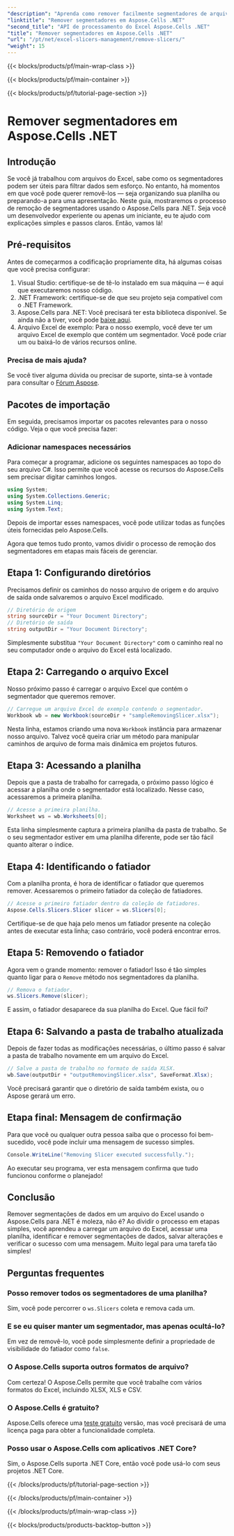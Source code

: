 ```yaml
---
"description": "Aprenda como remover facilmente segmentadores de arquivos do Excel usando o Aspose.Cells para .NET com nosso guia passo a passo detalhado."
"linktitle": "Remover segmentadores em Aspose.Cells .NET"
"second_title": "API de processamento do Excel Aspose.Cells .NET"
"title": "Remover segmentadores em Aspose.Cells .NET"
"url": "/pt/net/excel-slicers-management/remove-slicers/"
"weight": 15
---
```


{{< blocks/products/pf/main-wrap-class >}}

{{< blocks/products/pf/main-container >}}

{{< blocks/products/pf/tutorial-page-section >}}

# Remover segmentadores em Aspose.Cells .NET

## Introdução
Se você já trabalhou com arquivos do Excel, sabe como os segmentadores podem ser úteis para filtrar dados sem esforço. No entanto, há momentos em que você pode querer removê-los — seja organizando sua planilha ou preparando-a para uma apresentação. Neste guia, mostraremos o processo de remoção de segmentadores usando o Aspose.Cells para .NET. Seja você um desenvolvedor experiente ou apenas um iniciante, eu te ajudo com explicações simples e passos claros. Então, vamos lá!
## Pré-requisitos
Antes de começarmos a codificação propriamente dita, há algumas coisas que você precisa configurar:
1. Visual Studio: certifique-se de tê-lo instalado em sua máquina — é aqui que executaremos nosso código.
2. .NET Framework: certifique-se de que seu projeto seja compatível com o .NET Framework.
3. Aspose.Cells para .NET: Você precisará ter esta biblioteca disponível. Se ainda não a tiver, você pode [baixe aqui](https://releases.aspose.com/cells/net/).
4. Arquivo Excel de exemplo: Para o nosso exemplo, você deve ter um arquivo Excel de exemplo que contém um segmentador. Você pode criar um ou baixá-lo de vários recursos online.
### Precisa de mais ajuda?
Se você tiver alguma dúvida ou precisar de suporte, sinta-se à vontade para consultar o [Fórum Aspose](https://forum.aspose.com/c/cells/9).
## Pacotes de importação
Em seguida, precisamos importar os pacotes relevantes para o nosso código. Veja o que você precisa fazer:
### Adicionar namespaces necessários
Para começar a programar, adicione os seguintes namespaces ao topo do seu arquivo C#. Isso permite que você acesse os recursos do Aspose.Cells sem precisar digitar caminhos longos.
```csharp
using System;
using System.Collections.Generic;
using System.Linq;
using System.Text;
```
Depois de importar esses namespaces, você pode utilizar todas as funções úteis fornecidas pelo Aspose.Cells.

Agora que temos tudo pronto, vamos dividir o processo de remoção dos segmentadores em etapas mais fáceis de gerenciar.
## Etapa 1: Configurando diretórios
Precisamos definir os caminhos do nosso arquivo de origem e do arquivo de saída onde salvaremos o arquivo Excel modificado.
```csharp
// Diretório de origem
string sourceDir = "Your Document Directory";
// Diretório de saída
string outputDir = "Your Document Directory";
```
Simplesmente substitua `"Your Document Directory"` com o caminho real no seu computador onde o arquivo do Excel está localizado.
## Etapa 2: Carregando o arquivo Excel
Nosso próximo passo é carregar o arquivo Excel que contém o segmentador que queremos remover.
```csharp
// Carregue um arquivo Excel de exemplo contendo o segmentador.
Workbook wb = new Workbook(sourceDir + "sampleRemovingSlicer.xlsx");
```
Nesta linha, estamos criando uma nova `Workbook` instância para armazenar nosso arquivo. Talvez você queira criar um método para manipular caminhos de arquivo de forma mais dinâmica em projetos futuros.
## Etapa 3: Acessando a planilha
Depois que a pasta de trabalho for carregada, o próximo passo lógico é acessar a planilha onde o segmentador está localizado. Nesse caso, acessaremos a primeira planilha.
```csharp
// Acesse a primeira planilha.
Worksheet ws = wb.Worksheets[0];
```
Esta linha simplesmente captura a primeira planilha da pasta de trabalho. Se o seu segmentador estiver em uma planilha diferente, pode ser tão fácil quanto alterar o índice.
## Etapa 4: Identificando o fatiador
Com a planilha pronta, é hora de identificar o fatiador que queremos remover. Acessaremos o primeiro fatiador da coleção de fatiadores.
```csharp
// Acesse o primeiro fatiador dentro da coleção de fatiadores.
Aspose.Cells.Slicers.Slicer slicer = ws.Slicers[0];
```
Certifique-se de que haja pelo menos um fatiador presente na coleção antes de executar esta linha; caso contrário, você poderá encontrar erros.
## Etapa 5: Removendo o fatiador
Agora vem o grande momento: remover o fatiador! Isso é tão simples quanto ligar para o `Remove` método nos segmentadores da planilha.
```csharp
// Remova o fatiador.
ws.Slicers.Remove(slicer);
```
E assim, o fatiador desaparece da sua planilha do Excel. Que fácil foi?
## Etapa 6: Salvando a pasta de trabalho atualizada
Depois de fazer todas as modificações necessárias, o último passo é salvar a pasta de trabalho novamente em um arquivo do Excel.
```csharp
// Salve a pasta de trabalho no formato de saída XLSX.
wb.Save(outputDir + "outputRemovingSlicer.xlsx", SaveFormat.Xlsx);
```
Você precisará garantir que o diretório de saída também exista, ou o Aspose gerará um erro. 
## Etapa final: Mensagem de confirmação
Para que você ou qualquer outra pessoa saiba que o processo foi bem-sucedido, você pode incluir uma mensagem de sucesso simples.
```csharp
Console.WriteLine("Removing Slicer executed successfully.");
```
Ao executar seu programa, ver esta mensagem confirma que tudo funcionou conforme o planejado!
## Conclusão
Remover segmentações de dados em um arquivo do Excel usando o Aspose.Cells para .NET é moleza, não é? Ao dividir o processo em etapas simples, você aprendeu a carregar um arquivo do Excel, acessar uma planilha, identificar e remover segmentações de dados, salvar alterações e verificar o sucesso com uma mensagem. Muito legal para uma tarefa tão simples!
## Perguntas frequentes
### Posso remover todos os segmentadores de uma planilha?
Sim, você pode percorrer o `ws.Slicers` coleta e remova cada um.
### E se eu quiser manter um segmentador, mas apenas ocultá-lo?
Em vez de removê-lo, você pode simplesmente definir a propriedade de visibilidade do fatiador como `false`.
### O Aspose.Cells suporta outros formatos de arquivo?
Com certeza! O Aspose.Cells permite que você trabalhe com vários formatos do Excel, incluindo XLSX, XLS e CSV.
### O Aspose.Cells é gratuito?
Aspose.Cells oferece uma [teste gratuito](https://releases.aspose.com/) versão, mas você precisará de uma licença paga para obter a funcionalidade completa.
### Posso usar o Aspose.Cells com aplicativos .NET Core?
Sim, o Aspose.Cells suporta .NET Core, então você pode usá-lo com seus projetos .NET Core.

{{< /blocks/products/pf/tutorial-page-section >}}

{{< /blocks/products/pf/main-container >}}

{{< /blocks/products/pf/main-wrap-class >}}

{{< blocks/products/products-backtop-button >}}